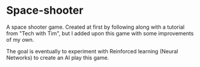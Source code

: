 # Space-shooter

A space shooter game. Created at first by following along with a tutorial from "Tech with Tim", but I added upon this game with some improvements of my own. 

The goal is eventually to experiment with Reinforced learning (Neural Networks) to create an AI play this game. 
